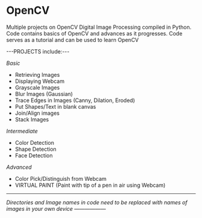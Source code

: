 # OpenCV

Multiple projects on OpenCV Digital Image Processing compiled in Python.
Code contains  basics of OpenCV and advances as it progresses. 
Code serves as a tutorial and can be used to learn OpenCV

---PROJECTS include:---

*Basic*
- Retrieving Images
- Displaying Webcam
- Grayscale Images
- Blur Images (Gaussian)
- Trace Edges in Images (Canny, Dilation, Eroded)
- Put Shapes/Text in blank canvas
- Join/Align images
- Stack Images

*Intermediate*
- Color Detection
- Shape Detection
- Face Detection

*Advanced*
- Color Pick/Distinguish from Webcam
- VIRTUAL PAINT (Paint with tip of a pen in air using Webcam)


______
*Directories and Image names in code need to be replaced with names of images in your own device*
——————
